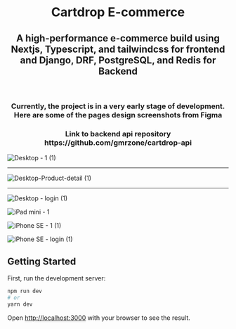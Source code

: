 <div align="center">
  <h1>Cartdrop E-commerce</h1>
</div>

<div align="center">
  <h2>A high-performance e-commerce build using Nextjs, Typescript, and tailwindcss for frontend and Django, DRF, PostgreSQL, and Redis for Backend</h2>
</div>
<br/>

<div align="center">
  <h3>Currently, the project is in a very early stage of development. Here are some of the pages design screenshots from Figma</h3>
</div>

<div align="center">
  <h3>Link to backend api repository https://github.com/gmrzone/cartdrop-api</h3>
</div>

![Desktop - 1 (1)](https://user-images.githubusercontent.com/65633542/128006696-d9e0371a-b24d-4a3c-a821-51ad0336e5b2.png)

<hr>

![Desktop-Product-detail (1)](https://user-images.githubusercontent.com/65633542/128006621-d3f01ab3-9086-41ef-8a98-b042a1f8ab22.png)

<hr>

![Desktop - login (1)](https://user-images.githubusercontent.com/65633542/128323803-9fe4dffd-1cde-4d4a-a59b-59649f089175.png)


![iPad mini - 1](https://user-images.githubusercontent.com/65633542/128363878-aa4323c6-ef2d-4a35-9979-e2b8209c1c67.png)

![iPhone SE - 1 (1)](https://user-images.githubusercontent.com/65633542/128364071-427a1c89-04c7-404a-af5b-c3f974fe632f.png)

![iPhone SE - login (1)](https://user-images.githubusercontent.com/65633542/128400611-75040aee-78f5-4540-9787-115974fc1e6a.png)


## Getting Started

First, run the development server:

```bash
npm run dev
# or
yarn dev
```

Open [http://localhost:3000](http://localhost:3000) with your browser to see the result.
